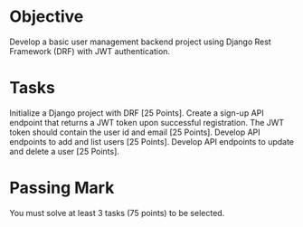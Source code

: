# Objective
Develop a basic user management backend project using Django Rest Framework (DRF) with JWT authentication.

# Tasks
Initialize a Django project with DRF [25 Points].
Create a sign-up API endpoint that returns a JWT token upon successful registration. The JWT token should contain the user id and email [25 Points].
Develop API endpoints to add and list users [25 Points].
Develop API endpoints to update and delete a user [25 Points].

# Passing Mark
You must solve at least 3 tasks (75 points) to be selected.

